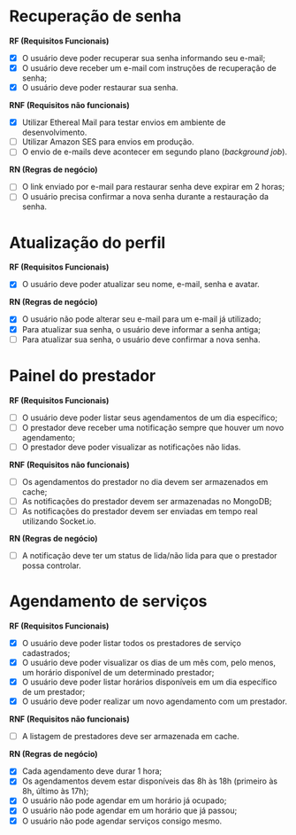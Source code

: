 # Recuperação de senha

**RF (Requisitos Funcionais)**

- [x] O usuário deve poder recuperar sua senha informando seu e-mail;
- [x] O usuário deve receber um e-mail com instruções de recuperação de senha;
- [x] O usuário deve poder restaurar sua senha.

**RNF (Requisitos não funcionais)**

- [x] Utilizar Ethereal Mail para testar envios em ambiente de desenvolvimento.
- [ ] Utilizar Amazon SES para envios em produção.
- [ ] O envio de e-mails deve acontecer em segundo plano (_background job_).

**RN (Regras de negócio)**

- [ ] O link enviado por e-mail para restaurar senha deve expirar em 2 horas;
- [ ] O usuário precisa confirmar a nova senha durante a restauração da senha.

# Atualização do perfil

**RF (Requisitos Funcionais)**

- [x] O usuário deve poder atualizar seu nome, e-mail, senha e avatar.

**RN (Regras de negócio)**

- [x] O usuário não pode alterar seu e-mail para um e-mail já utilizado;
- [x] Para atualizar sua senha, o usuário deve informar a senha antiga;
- [ ] Para atualizar sua senha, o usuário deve confirmar a nova senha.

# Painel do prestador

**RF (Requisitos Funcionais)**

- [ ] O usuário deve poder listar seus agendamentos de um dia específico;
- [ ] O prestador deve receber uma notificação sempre que houver um novo agendamento;
- [ ] O prestador deve poder visualizar as notificações não lidas.

**RNF (Requisitos não funcionais)**

- [ ] Os agendamentos do prestador no dia devem ser armazenados em cache;
- [ ] As notificações do prestador devem ser armazenadas no MongoDB;
- [ ] As notificações do prestador devem ser enviadas em tempo real utilizando Socket.io.

**RN (Regras de negócio)**

- [ ] A notificação deve ter um status de lida/não lida para que o prestador possa controlar.

# Agendamento de serviços

**RF (Requisitos Funcionais)**

- [x] O usuário deve poder listar todos os prestadores de serviço cadastrados;
- [x] O usuário deve poder visualizar os dias de um mês com, pelo menos, um horário disponível de um determinado prestador;
- [x] O usuário deve poder listar horários disponíveis em um dia específico de um prestador;
- [x] O usuário deve poder realizar um novo agendamento com um prestador.

**RNF (Requisitos não funcionais)**

- [ ] A listagem de prestadores deve ser armazenada em cache.

**RN (Regras de negócio)**

- [x] Cada agendamento deve durar 1 hora;
- [x] Os agendamentos devem estar disponíveis das 8h às 18h (primeiro às 8h, último às 17h);
- [x] O usuário não pode agendar em um horário já ocupado;
- [x] O usuário não pode agendar em um horário que já passou;
- [x] O usuário não pode agendar serviços consigo mesmo.
